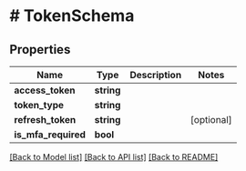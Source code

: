 # # TokenSchema

## Properties

Name | Type | Description | Notes
------------ | ------------- | ------------- | -------------
**access_token** | **string** |  |
**token_type** | **string** |  |
**refresh_token** | **string** |  | [optional]
**is_mfa_required** | **bool** |  |

[[Back to Model list]](../../README.md#models) [[Back to API list]](../../README.md#endpoints) [[Back to README]](../../README.md)
